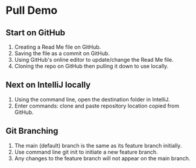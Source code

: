 # Pull Demo
## Start on GitHub
1) Creating a Read Me file on GitHub.
2) Saving the file as a commit on GitHub.
3) Using GitHub's online editor to update/change the Read Me file.
4) Cloning the repo on GitHub then pulling it down to use locally.
## Next on IntelliJ locally
1) Using the command line, open the destination folder in IntelliJ.
2) Enter commands: clone and paste repository location copied from GitHub.
## Git Branching
1) The main (default) branch is the same as its feature branch initially.
2) Use command line git init to initiate a new feature branch.
3) Any changes to the feature branch will not appear on the main branch.
